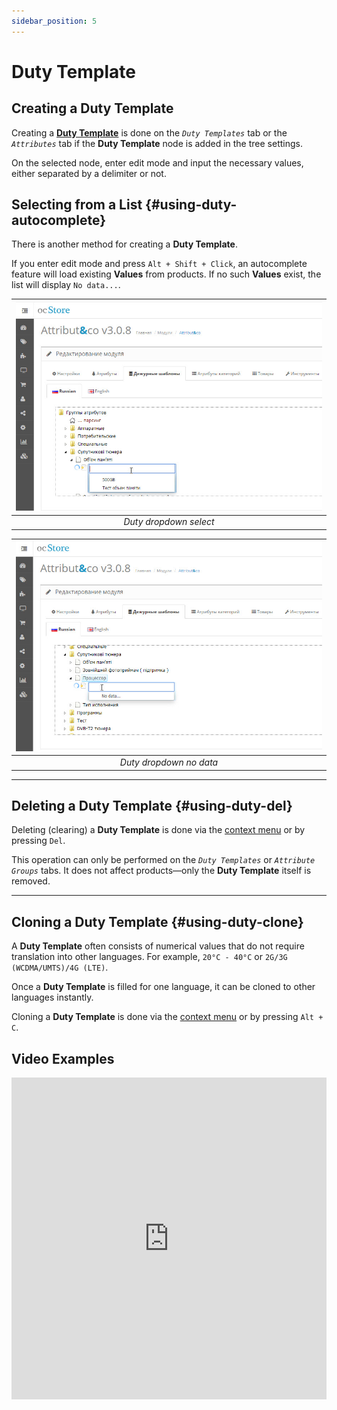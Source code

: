 ```yaml
---
sidebar_position: 5
---
```


# Duty Template

## Creating a Duty Template

Creating a [**Duty Template**](/general-info/duty.md) is done on the *`Duty Templates`* tab or the *`Attributes`* tab if the **Duty Template** node is added in the tree settings.

On the selected node, enter edit mode and input the necessary values, either separated by a delimiter or not.

## Selecting from a List {#using-duty-autocomplete}

There is another method for creating a **Duty Template**.

If you enter edit mode and press `Alt + Shift + Click`, an autocomplete feature will load existing **Values** from products. If no such **Values** exist, the list will display `No data...`.

| ![Duty dropdown select](/img/tutorial/duty1.jpg) |
|:--:|
| *Duty dropdown select* |

| ![Duty dropdown no data](/img/tutorial/duty2.jpg) |
|:--:|
| *Duty dropdown no data* |

---

## Deleting a Duty Template {#using-duty-del}

Deleting (clearing) a **Duty Template** is done via the [context menu](/module-features/context-menu.md) or by pressing `Del`.

This operation can only be performed on the *`Duty Templates`* or *`Attribute Groups`* tabs. It does not affect products—only the **Duty Template** itself is removed.

---

## Cloning a Duty Template {#using-duty-clone}

A **Duty Template** often consists of numerical values that do not require translation into other languages. For example, `20°C - 40°C` or `2G/3G (WCDMA/UMTS)/4G (LTE)`.

Once a **Duty Template** is filled for one language, it can be cloned to other languages instantly.

Cloning a **Duty Template** is done via the [context menu](/module-features/context-menu.md) or by pressing `Alt + C`.

## Video Examples

<iframe width="100%" height="515" src="https://www.youtube.com/embed/zdL9XxdNmyA" title="YouTube video player" frameborder="0" allow="accelerometer; autoplay; clipboard-write; encrypted-media; gyroscope; picture-in-picture" allowfullscreen></iframe>


